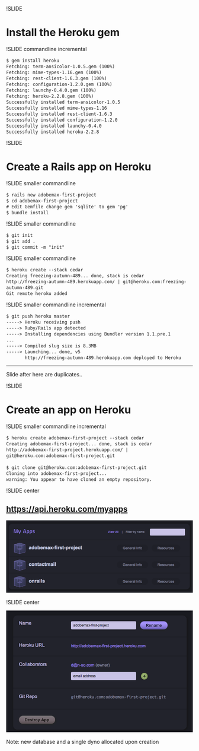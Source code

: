 !SLIDE 

# Install the Heroku gem #

!SLIDE commandline incremental

	$ gem install heroku
	Fetching: term-ansicolor-1.0.5.gem (100%)
	Fetching: mime-types-1.16.gem (100%)
	Fetching: rest-client-1.6.3.gem (100%)
	Fetching: configuration-1.2.0.gem (100%)
	Fetching: launchy-0.4.0.gem (100%)
	Fetching: heroku-2.2.8.gem (100%)
	Successfully installed term-ansicolor-1.0.5
	Successfully installed mime-types-1.16
	Successfully installed rest-client-1.6.3
	Successfully installed configuration-1.2.0
	Successfully installed launchy-0.4.0
	Successfully installed heroku-2.2.8

!SLIDE

# Create a Rails app on Heroku #

!SLIDE smaller commandline 

	$ rails new adobemax-first-project
	$ cd adobemax-first-project
	# Edit Gemfile change gem 'sqlite' to gem 'pg'
	$ bundle install

!SLIDE smaller commandline 

	$ git init
	$ git add .
	$ git commit -m "init"
	
!SLIDE smaller commandline 
	
	$ heroku create --stack cedar
	Creating freezing-autumn-489... done, stack is cedar
	http://freezing-autumn-489.herokuapp.com/ | git@heroku.com:freezing-autumn-489.git
	Git remote heroku added
	
!SLIDE smaller commandline incremental
	
	$ git push heroku master
	-----> Heroku receiving push
	-----> Ruby/Rails app detected
	-----> Installing dependencies using Bundler version 1.1.pre.1
	...
	-----> Compiled slug size is 8.3MB
	-----> Launching... done, v5
	       http://freezing-autumn-489.herokuapp.com deployed to Heroku	
	
	
---------------------------------------------------
Slide after here are duplicates..

!SLIDE 

# Create an app on Heroku #

!SLIDE smaller commandline incremental

	$ heroku create adobemax-first-project --stack cedar
	Creating adobemax-first-project... done, stack is cedar
	http://adobemax-first-project.herokuapp.com/ | git@heroku.com:adobemax-first-project.git
	
	$ git clone git@heroku.com:adobemax-first-project.git
	Cloning into adobemax-first-project...
	warning: You appear to have cloned an empty repository.

!SLIDE center

## https://api.heroku.com/myapps ##

![My Apps on Heroku.com](myapps.png)

!SLIDE center

![adobemax-first-project on Heroku.com](oneapp.png)

Note: new database and a single dyno allocated upon creation 